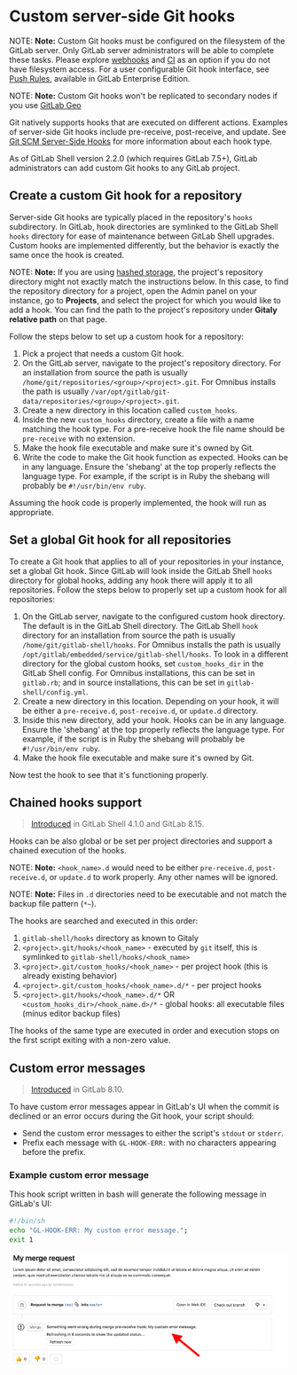 # Custom server-side Git hooks

NOTE: **Note:**
Custom Git hooks must be configured on the filesystem of the GitLab
server. Only GitLab server administrators will be able to complete these tasks.
Please explore [webhooks] and [CI] as an option if you do not
have filesystem access. For a user configurable Git hook interface, see
[Push Rules](../push_rules/push_rules.md),
available in GitLab Enterprise Edition.

NOTE: **Note:**
Custom Git hooks won't be replicated to secondary nodes if you use [GitLab Geo](geo/replication/index.md)

Git natively supports hooks that are executed on different actions.
Examples of server-side Git hooks include pre-receive, post-receive, and update.
See [Git SCM Server-Side Hooks][hooks] for more information about each hook type.

As of GitLab Shell version 2.2.0 (which requires GitLab 7.5+), GitLab
administrators can add custom Git hooks to any GitLab project.

## Create a custom Git hook for a repository

Server-side Git hooks are typically placed in the repository's `hooks`
subdirectory. In GitLab, hook directories are symlinked to the GitLab Shell
`hooks` directory for ease of maintenance between GitLab Shell upgrades.
Custom hooks are implemented differently, but the behavior is exactly the same
once the hook is created.

NOTE: **Note:**
If you are using [hashed storage](repository_storage_types.md#hashed-storage), the project's
repository directory might not exactly match the instructions below. In this case, to find the
repository directory for a project, open the Admin panel on your instance, go to **Projects**, and
select the project for which you would like to add a hook. You can find the path to the project's
repository under **Gitaly relative path** on that page.

Follow the steps below to set up a custom hook for a
repository:

1. Pick a project that needs a custom Git hook.
1. On the GitLab server, navigate to the project's repository directory.
   For an installation from source the path is usually
   `/home/git/repositories/<group>/<project>.git`. For Omnibus installs the path is
   usually `/var/opt/gitlab/git-data/repositories/<group>/<project>.git`.
1. Create a new directory in this location called `custom_hooks`.
1. Inside the new `custom_hooks` directory, create a file with a name matching
   the hook type. For a pre-receive hook the file name should be `pre-receive`
   with no extension.
1. Make the hook file executable and make sure it's owned by Git.
1. Write the code to make the Git hook function as expected. Hooks can be
   in any language. Ensure the 'shebang' at the top properly reflects the language
   type. For example, if the script is in Ruby the shebang will probably be
   `#!/usr/bin/env ruby`.

Assuming the hook code is properly implemented, the hook will run
as appropriate.

## Set a global Git hook for all repositories

To create a Git hook that applies to all of your repositories in
your instance, set a global Git hook. Since GitLab will look inside the GitLab Shell
`hooks` directory for global hooks, adding any hook there will apply it to all repositories.
Follow the steps below to properly set up a custom hook for all repositories:

1. On the GitLab server, navigate to the configured custom hook directory. The
   default is in the GitLab Shell directory. The GitLab Shell `hook` directory
   for an installation from source the path is usually
   `/home/git/gitlab-shell/hooks`. For Omnibus installs the path is usually
    `/opt/gitlab/embedded/service/gitlab-shell/hooks`.
   To look in a different directory for the global custom hooks,
   set `custom_hooks_dir` in the GitLab Shell config. For
   Omnibus installations, this can be set in `gitlab.rb`; and in source
   installations, this can be set in `gitlab-shell/config.yml`.
1. Create a new directory in this location. Depending on your hook, it will be
   either a `pre-receive.d`, `post-receive.d`, or `update.d` directory.
1. Inside this new directory, add your hook. Hooks can be
   in any language. Ensure the 'shebang' at the top properly reflects the language
   type. For example, if the script is in Ruby the shebang will probably be
   `#!/usr/bin/env ruby`.
1. Make the hook file executable and make sure it's owned by Git.

Now test the hook to see that it's functioning properly.

## Chained hooks support

> [Introduced][93] in GitLab Shell 4.1.0 and GitLab 8.15.

Hooks can be also global or be set per project directories and support a chained
execution of the hooks.

NOTE: **Note:**
`<hook_name>.d` would need to be either `pre-receive.d`,
`post-receive.d`, or `update.d` to work properly. Any other names will be ignored.

NOTE: **Note:**
Files in `.d` directories need to be executable and not match the backup file
pattern (`*~`).

The hooks are searched and executed in this order:

1. `gitlab-shell/hooks` directory as known to Gitaly
1. `<project>.git/hooks/<hook_name>` -  executed by `git` itself, this is symlinked to `gitlab-shell/hooks/<hook_name>`
1. `<project>.git/custom_hooks/<hook_name>` - per project hook (this is already existing behavior)
1. `<project>.git/custom_hooks/<hook_name>.d/*` - per project hooks
1. `<project>.git/hooks/<hook_name>.d/*` OR `<custom_hooks_dir>/<hook_name.d>/*` - global hooks: all executable files (minus editor backup files)

The hooks of the same type are executed in order and execution stops on the
first script exiting with a non-zero value.

## Custom error messages

> [Introduced][5073] in GitLab 8.10.

To have custom error messages appear in GitLab's UI when the commit is
declined or an error occurs during the Git hook, your script should:

- Send the custom error messages to either the script's `stdout` or `stderr`.
- Prefix each message with `GL-HOOK-ERR:` with no characters appearing before the prefix.

### Example custom error message

This hook script written in bash will generate the following message in GitLab's UI:

```bash
#!/bin/sh
echo "GL-HOOK-ERR: My custom error message.";
exit 1
```

![Custom message from custom Git hook](img/custom_hooks_error_msg.png)

[CI]: ../ci/README.md
[hooks]: https://git-scm.com/book/en/v2/Customizing-Git-Git-Hooks#Server-Side-Hooks
[webhooks]: ../user/project/integrations/webhooks.md
[5073]: https://gitlab.com/gitlab-org/gitlab-foss/merge_requests/5073
[93]: https://gitlab.com/gitlab-org/gitlab-shell/merge_requests/93
